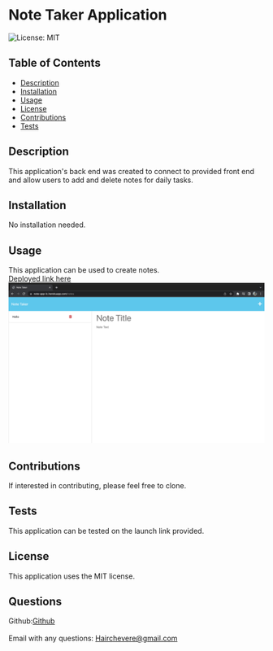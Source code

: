 <h1 class="center">Note Taker Application</h1>

  ![License: MIT](https://img.shields.io/badge/License-MIT-yellow.svg)<br />

  ## Table of Contents
  - [Description](#description)
  - [Installation](#installation)
  - [Usage](#usage)
  - [License](#license)
  - [Contributions](#contributions)
  - [Tests](#tests)

## Description
  This application's back end was created to connect to provided front end and allow users to add and delete notes for daily tasks.<br />

  ## Installation
  No installation needed. <br />

  ## Usage
  This application can be used to create notes.<br />
  [Deployed link here](https://note-app-lc.herokuapp.com/notes)<br />
  ![screenshot](https://github.com/LuisChevere/Note-Taker/blob/main/develop/public/assets/image/note-screenshot.png?raw=true)<br />

  ## Contributions
  If interested in contributing, please feel free to clone.<br />

  ## Tests
  This application can be tested on the launch link provided.<br />
  
  ## License
  This application uses the MIT license.<br />


  ## Questions
  Github:[Github](https://github.com/LuisChevere)<br />
  <br />
  Email with any questions: Hairchevere@gmail.com
